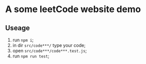 # A some leetCode website demo 

## Useage
  1. run `npm i`;
  2. in dir `src/code***/` type your code;
  3. open `src/code***/code***.test.js`;
  4. run `npm run test`;